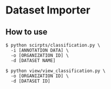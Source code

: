 # Dataset Importer

## How to use

```
$ python scirpts/classification.py \
  -i [ANNOTATION DATA] \
  -o [ORGANIZATION ID] \
  -d [DATASET NAME]
```

```
$ python view/view_classification.py \
  -o [ORGANIZATION ID] \
  -d [DATASET ID]
```
